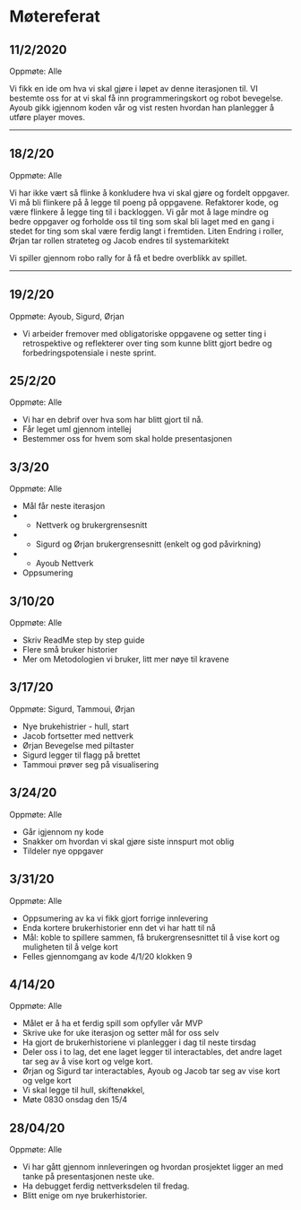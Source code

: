 # Møtereferat
## 11/2/2020
Oppmøte: Alle

Vi fikk en ide om hva vi skal gjøre i løpet av denne iterasjonen til. VI bestemte oss for at vi skal få inn programmeringskort og robot bevegelse. Ayoub gikk igjennom koden vår og vist resten hvordan han planlegger å utføre player moves.

---


## 18/2/20
Oppmøte: Alle

Vi har ikke vært så flinke å konkludere hva vi skal gjøre og fordelt oppgaver. Vi må bli flinkere på å legge til poeng på  oppgavene. 
Refaktorer kode, og være flinkere å legge ting til i backloggen. 
Vi går mot å lage mindre og bedre oppgaver og forholde oss til ting som skal bli laget med en gang i stedet for ting som skal være ferdig langt i fremtiden. Liten Endring i roller, Ørjan tar rollen strateteg og Jacob endres til systemarkitekt
    
Vi spiller gjennom robo rally for å få et bedre overblikk av spillet.

---

## 19/2/20
Oppmøte: Ayoub, Sigurd, Ørjan
* Vi arbeider fremover med obligatoriske oppgavene og setter ting i retrospektive og reflekterer over ting som kunne blitt gjort bedre og forbedringspotensiale i neste sprint.

## 25/2/20
Oppmøte: Alle
* Vi har en debrif over hva som har blitt gjort til nå.
* Får leget uml gjennom intellej
* Bestemmer oss for hvem som skal holde presentasjonen  

## 3/3/20
Oppmøte: Alle
* Mål får  neste iterasjon
* * Nettverk og brukergrensesnitt
* * Sigurd og Ørjan brukergrensesnitt (enkelt og god påvirkning)
* * Ayoub Nettverk
* Oppsumering


## 3/10/20
Oppmøte: Alle
* Skriv ReadMe step by step guide
* Flere små bruker historier
* Mer om Metodologien vi bruker, litt mer nøye til kravene


## 3/17/20
Oppmøte: Sigurd, Tammoui, Ørjan
* Nye brukehistrier - hull, start
* Jacob fortsetter med nettverk
* Ørjan Bevegelse med piltaster
* Sigurd legger til flagg på brettet
* Tammoui prøver seg på visualisering


## 3/24/20
Oppmøte: Alle
* Går igjennom ny kode
* Snakker om hvordan vi skal gjøre siste innspurt mot oblig
* Tildeler nye oppgaver

## 3/31/20
Oppmøte: Alle
* Oppsumering av ka vi fikk gjort forrige innlevering
* Enda kortere brukerhistorier enn det vi har hatt til nå
* Mål: koble to spillere sammen, få brukergrensesnittet til å vise kort og muligheten til å velge kort
* Felles gjennomgang av kode 4/1/20 klokken 9

## 4/14/20
Oppmøte: Alle
* Målet er å ha et ferdig spill som opfyller vår MVP
* Skrive uke for uke iterasjon og setter mål for oss selv
* Ha gjort de brukerhistoriene vi planlegger i dag til neste tirsdag
* Deler oss i to lag, det ene laget legger til interactables, det andre laget tar seg av å vise kort og velge kort.
* Ørjan og Sigurd tar interactables, Ayoub og Jacob tar seg av vise kort og velge kort
* Vi skal legge til hull, skiftenøkkel, 
* Møte 0830 onsdag den 15/4

## 28/04/20
Oppmøte: Alle
* Vi har gått gjennom innleveringen og hvordan prosjektet ligger an med tanke på presentasjonen neste uke.
* Ha debugget ferdig nettverksdelen til fredag.
* Blitt enige om nye brukerhistorier.

